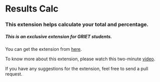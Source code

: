 # Results Calc
### This extension helps calculate your total and percentage.

##### This is an exclusive extension for GRIET students.

You can get the extension from [here](https://chrome.google.com/webstore/detail/results-calc/dkkccfjlejpmkpomkbmgohpbcomliika?hl=en&gl=IN).

To know more about this extension, please watch this two-minute [video](https://www.youtube.com/watch?v=wKZWY0C6XSQ).

If you have any suggestions for the extension, feel free to send a pull request.
